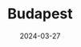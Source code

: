 ---
title: "Budapest"
excerpt: "Where rhapsody writes smouldering elegies in gilt"
gallery_name: "budapest"
date: 2024-03-27
header:
  overlay_image: budapest_mulexp_3v1.jpg
---